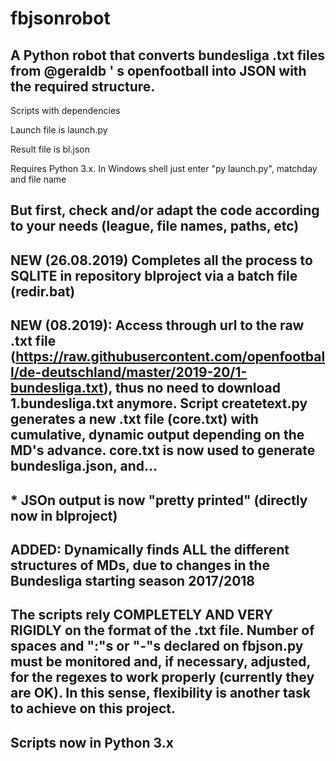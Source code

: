 # fbjsonrobot
## A Python robot that converts bundesliga .txt files from @geraldb ' s openfootball into JSON with the required structure.

Scripts with dependencies

Launch file is launch.py

Result file is bl.json

Requires Python 3.x. In Windows shell just enter "py launch.py", matchday and file name

## But first, check and/or adapt the code according to your needs (league, file names, paths, etc)

## NEW (26.08.2019) Completes all the process to SQLITE in repository blproject via a batch file (redir.bat)

## NEW (08.2019): Access through url to the raw .txt file (https://raw.githubusercontent.com/openfootball/de-deutschland/master/2019-20/1-bundesliga.txt), thus no need to download 1.bundesliga.txt anymore. Script createtext.py generates a new .txt file (core.txt) with cumulative, dynamic output depending on the MD's advance. core.txt is now used to generate bundesliga.json, and...

## * JSOn output is now "pretty printed" (directly now in blproject)

## ADDED: Dynamically finds ALL the different structures of MDs, due to changes in the Bundesliga starting season 2017/2018

## The scripts rely COMPLETELY AND VERY RIGIDLY on the format of the .txt file. Number of spaces and ":"s or "-"s declared on fbjson.py must be monitored and, if necessary, adjusted, for the regexes to work properly (currently they are OK). In this sense, flexibility is another task to achieve on this project.

## Scripts now in Python 3.x
